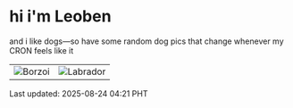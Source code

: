 # hi i'm Leoben

and i like dogs—so have some random dog pics that change whenever my CRON feels like it

|  |  |
|--------|----------|
| ![Borzoi](https://random-dog-vercel.vercel.app/api/random-borzoi?v=1755980465) | ![Labrador](https://random-dog-vercel.vercel.app/api/random-labrador?v=1755980465) |

Last updated: 2025-08-24 04:21 PHT

